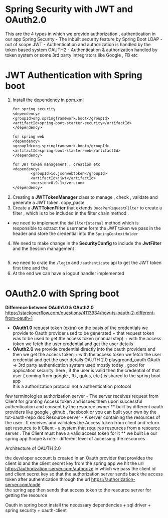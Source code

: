 # Spring Security with JWT and OAuth2.0

This are the 4 types in which we provide authorization , authentication in our app
Spring Security - The inbuilt security feature by Spring Boot
LDAP - out of scope
JWT - Authentication and authorization is handled by the token based system
OAUTH2 - Authentication & authorization handled by token system or some 3rd party intregrators like Google , FB etc

# JWT Authentication with Spring boot
1. Install the dependency in pom.xml
    ```dockerfile
   for spring security 
   <dependency>
    <groupId>org.springframework.boot</groupId>
    <artifactId>spring-boot-starter-security</artifactId>
   </dependency>
   
   for spring web 
   <dependency>
    <groupId>org.springframework.boot</groupId>
    <artifactId>spring-boot-starter-web</artifactId>
   </dependency>
   
   for JWT token management , creation etc
   <dependency>
            <groupId>io.jsonwebtoken</groupId>
            <artifactId>jjwt</artifactId>
            <version>0.9.1</version>
    </dependency>
    ```
2. Creating a **JWTTokenManager** class to manage , check , validate and generate a JWT token.  copy_paste
3. Create a **JWTTokenFilter** that extends `OncePerRequestFilter` to create a filter , which is to be included in the filter chain method .
-  we need to implement the `doFilterInternal` method which is responsible to extract the username form the JWT token we pass in the header and
   store the credential into the `SpringContextHolder`
4. We need to make change in the **SecurityConfig** to include the **JwtFilter** and the Session management .
```dockerfile

```
5. we need to crate the `/login` and `/authenticate` api to get the JWT token first time and the
6. At the end we can have a logout handler implemented

# OAuth2.0 with Spring boot
**Difference between OAuth1.0 & OAuth2.0**   https://stackoverflow.com/questions/4113934/how-is-oauth-2-different-from-oauth-1
- **OAuth1.0**
  request token (extra) on the basis of the credentials we provide to Oauth provider used to be generated + that request token was to be used to get the access token (manual step) + with the access token we fetch the user credential and get the user details
- **OAuth2.0**
  we provide credential directly into the oauth providers and then we get the access token +  with the access token we fetch the user credential and get the user details
  OAUTH 2.0  playground_oauth
  OAuth → 3rd party authentication system used mostly today , good for application security.
  here , if the user is valid then the credential of that user ( coming from google , fb , gplus, etc ) is shared to the spring boot app  
  It is a authorization protocol not a authentication protocol


few terminologies
authorization server - The server receives request from Client for granting Access token and issues them upon successful authentication and  consent by the resource owner
** built by different oauth providers like google , github , facebook or you can built your own by the tut-oauth-repo doc
Resource server - A server containing the resources of the user . It receives and validates the Access token from client and return apt resource to it
Client -  a system that requires resources from a resource server . The Client must have a valid access token for it
** we built i.e our spring app
Scope & role - different level of accessing the resources


Architecture of OAUTH 2.0

the developer account is created in an Oauth provider that provides the client id and the client secret key
from the spring app we hit the url https://authorization-server.com/authorize  in which we pass the client id and client secret key so that the authorization server sends back the access token after authentication through the url https://authorization-server.com/code  
the spring app then sends that access token to the resource server for getting the resource


Oauth in spring boot
install the necessary dependencies  + sql driver + spring security + oauth-client






